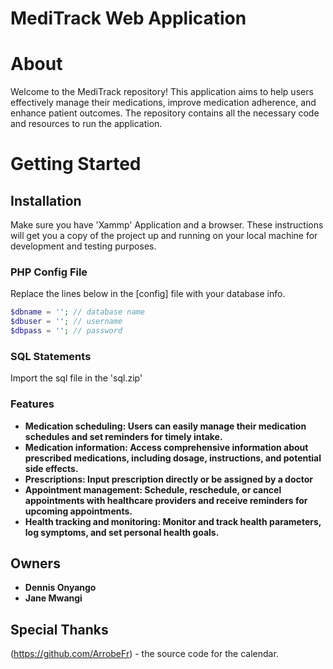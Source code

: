 # MediTrack Web Application
# About

Welcome to the MediTrack repository! This application aims to help users effectively manage their medications, improve medication adherence, and enhance patient outcomes. The repository contains all the necessary code and resources to run the application.

# Getting Started
## Installation
Make sure you have 'Xammp' Application and a browser.
These instructions will get you a copy of the project up and running on your local machine for development and testing purposes.

### PHP Config File

Replace the lines below in the [config] file with your database info.

```php
$dbname = ''; // database name
$dbuser = ''; // username
$dbpass = ''; // password
```

### SQL Statements

Import the sql file in the 'sql.zip' 

### Features
- **Medication scheduling: Users can easily manage their medication schedules and set reminders for timely intake.**
- **Medication information: Access comprehensive information about prescribed medications, including dosage, instructions, and potential side effects.**
- **Prescriptions: Input prescription directly or be assigned by a doctor**
- **Appointment management: Schedule, reschedule, or cancel appointments with healthcare providers and receive reminders for upcoming appointments.**
- **Health tracking and monitoring: Monitor and track health parameters, log symptoms, and set personal health goals.**

## Owners

- **Dennis Onyango** 
- **Jane Mwangi** 
## Special Thanks

(https://github.com/ArrobeFr) - the source code for the calendar.



